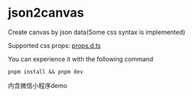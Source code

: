 # json2canvas

Create canvas by json data(Some css syntax is implemented)

Supported css props: [props.d.ts](/types/supported_css_props.d.ts)

You can experience it with the following command

`pnpm install && pnpm dev`

内含微信小程序demo
